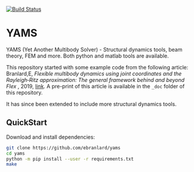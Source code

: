 [![Build Status](https://travis-ci.org/ebranlard/yams.svg?branch=master)](https://travis-ci.org/ebranlard/yams)

# YAMS
YAMS (Yet Another Multibody Solver) - Structural dynamics tools, beam theory, FEM and more.
Both python and matlab tools are available.

This repository started with some example code from the following article:
Branlard,E, *Flexible multibody dynamics using joint coordinates and the Rayleigh‐Ritz approximation: The general framework behind and beyond Flex* , 2019, [link](https://onlinelibrary.wiley.com/doi/abs/10.1002/we.2327). A pre-print of this article is available in the `_doc` folder of this repository.

It has since been extended to include more structural dynamics tools.



## QuickStart
Download and install dependencies:
```bash
git clone https://github.com/ebranlard/yams
cd yams
python -m pip install --user -r requirements.txt
make  
```




